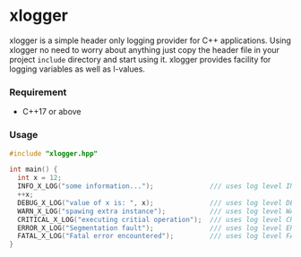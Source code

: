 # xlogger

xlogger is a simple header only logging provider for C++ applications. Using
xlogger no need to worry about anything just copy the header file in your
project `include` directory and start using it. xlogger provides facility for
logging variables as well as l-values.

### Requirement
- C++17 or above

### Usage
```C++
#include "xlogger.hpp"

int main() {
  int x = 12;
  INFO_X_LOG("some information...");              /// uses log level INFO
  ++x;
  DEBUG_X_LOG("value of x is: ", x);              /// uses log level DEBUG
  WARN_X_LOG("spawing extra instance");           /// uses log level WARN
  CRITICAL_X_LOG("executing critial operation");  /// uses log level CRITICAL
  ERROR_X_LOG("Segmentation fault");              /// uses log level ERROR
  FATAL_X_LOG("Fatal error encountered");         /// uses log level FATAL
}
```
